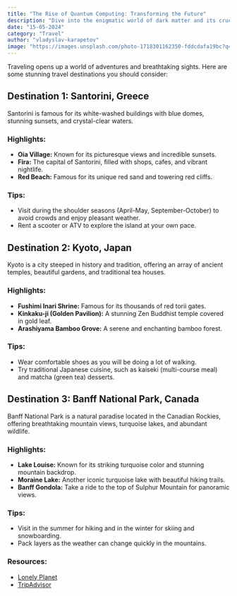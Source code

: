 ```yaml
---
title: "The Rise of Quantum Computing: Transforming the Future"
description: "Dive into the enigmatic world of dark matter and its crucial role in the universe. Learn about recent discoveries, ongoing research, and the technological advancements"
date: "15-05-2024"
category: "Travel"
author: "vladyslav-karapetov"
image: "https://images.unsplash.com/photo-1718301162350-fddcdafa19bc?q=80&w=2039&auto=format&fit=crop&ixlib=rb-4.0.3&ixid=M3wxMjA3fDB8MHxwaG90by1wYWdlfHx8fGVufDB8fHx8fA%3D%3D"
---
```


Traveling opens up a world of adventures and breathtaking sights. Here are some stunning travel destinations you should consider:

## Destination 1: Santorini, Greece

Santorini is famous for its white-washed buildings with blue domes, stunning sunsets, and crystal-clear waters.

### Highlights:
- **Oia Village:** Known for its picturesque views and incredible sunsets.
- **Fira:** The capital of Santorini, filled with shops, cafes, and vibrant nightlife.
- **Red Beach:** Famous for its unique red sand and towering red cliffs.

### Tips:
- Visit during the shoulder seasons (April-May, September-October) to avoid crowds and enjoy pleasant weather.
- Rent a scooter or ATV to explore the island at your own pace.

## Destination 2: Kyoto, Japan

Kyoto is a city steeped in history and tradition, offering an array of ancient temples, beautiful gardens, and traditional tea houses.

### Highlights:
- **Fushimi Inari Shrine:** Famous for its thousands of red torii gates.
- **Kinkaku-ji (Golden Pavilion):** A stunning Zen Buddhist temple covered in gold leaf.
- **Arashiyama Bamboo Grove:** A serene and enchanting bamboo forest.

### Tips:
- Wear comfortable shoes as you will be doing a lot of walking.
- Try traditional Japanese cuisine, such as kaiseki (multi-course meal) and matcha (green tea) desserts.

## Destination 3: Banff National Park, Canada

Banff National Park is a natural paradise located in the Canadian Rockies, offering breathtaking mountain views, turquoise lakes, and abundant wildlife.

### Highlights:
- **Lake Louise:** Known for its striking turquoise color and stunning mountain backdrop.
- **Moraine Lake:** Another iconic turquoise lake with beautiful hiking trails.
- **Banff Gondola:** Take a ride to the top of Sulphur Mountain for panoramic views.

### Tips:
- Visit in the summer for hiking and in the winter for skiing and snowboarding.
- Pack layers as the weather can change quickly in the mountains.

### Resources:
- [Lonely Planet](https://www.lonelyplanet.com/)
- [TripAdvisor](https://www.tripadvisor.com/)

